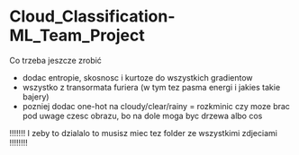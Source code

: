 # Cloud_Classification-ML_Team_Project

Co trzeba jeszcze zrobić

- dodac entropie, skosnosc i kurtoze do wszystkich gradientow
- wszystko z transormata furiera (w tym tez pasma energi i jakies takie bajery)
- pozniej dodac one-hot na cloudy/clear/rainy
= rozkminic czy moze brac pod uwage czesc obrazu, bo na dole moga byc drzewa albo cos

!!!!!!! I zeby to dzialalo to musisz miec tez folder ze wszystkimi zdjeciami !!!!!!!!
